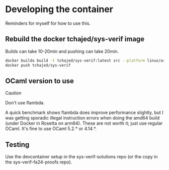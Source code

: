 # Developing the container

Reminders for myself for how to use this.

## Rebuild the docker tchajed/sys-verif image

Builds can take 10-20min and pushing can take 20min.

```sh
docker buildx build -t tchajed/sys-verif:latest src --platform linux/arm64,linux/amd64
docker push tchajed/sys-verif
```

## OCaml version to use

> [!CAUTION]
> Don't use flambda.

A quick benchmark shows flambda does improve performance slightly, but I was
getting sporadic illegal instruction errors when doing the amd64 build (under
Docker in Rosetta on arm64). These are not worth it; just use regular OCaml.
It's fine to use OCaml 5.2.* or 4.14.*.

## Testing

Use the devcontainer setup in the sys-verif-solutions repo (or the copy in the
sys-verif-fa24-proofs repo).
